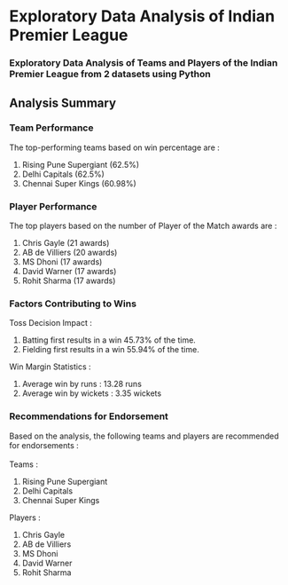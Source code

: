 # Exploratory Data Analysis of Indian Premier League

<h3>Exploratory Data Analysis of Teams and Players of the Indian Premier League from 2 datasets using Python</h3>

<h2>Analysis Summary</h2>

<h3>Team Performance</h3>
The top-performing teams based on win percentage are :

1. Rising Pune Supergiant (62.5%)
2. Delhi Capitals (62.5%)
3. Chennai Super Kings (60.98%)

<h3>Player Performance</h3>
The top players based on the number of Player of the Match awards are :

1. Chris Gayle (21 awards)
2. AB de Villiers (20 awards)
3. MS Dhoni (17 awards)
4. David Warner (17 awards)
5. Rohit Sharma (17 awards)


<h3>Factors Contributing to Wins</h3>
Toss Decision Impact :

1. Batting first results in a win 45.73% of the time.
2. Fielding first results in a win 55.94% of the time.

Win Margin Statistics :

1. Average win by runs : 13.28 runs
2. Average win by wickets : 3.35 wickets

<h3>Recommendations for Endorsement</h3>
Based on the analysis, the following teams and players are recommended for endorsements :
<br></br>
Teams :

1. Rising Pune Supergiant
2. Delhi Capitals
3. Chennai Super Kings

Players :

1. Chris Gayle
2. AB de Villiers
3. MS Dhoni
4. David Warner
5. Rohit Sharma
